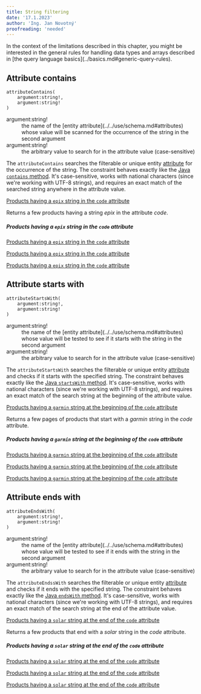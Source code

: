 ```yaml
---
title: String filtering
date: '17.1.2023'
author: 'Ing. Jan Novotný'
proofreading: 'needed'
---
```


<Note type="info">
In the context of the limitations described in this chapter, you might be interested in the general rules for handling 
data types and arrays described in [the query language basics](../basics.md#generic-query-rules).
</Note>

## Attribute contains

```evitaql-syntax
attributeContains(
    argument:string!,
    argument:string!
)
```

<dl>
    <dt>argument:string!</dt>
    <dd>
        the name of the [entity attribute](../../use/schema.md#attributes) whose value will be scanned for 
        the occurrence of the string in the second argument
    </dd>
    <dt>argument:string!</dt>
    <dd>
        the arbitrary value to search for in the attribute value (case-sensitive)
    </dd>
</dl>

The `attributeContains` searches the filterable or unique entity [attribute](../../use/data-model.md#attributes-unique-filterable-sortable-localized) 
for the occurrence of the string. The constraint behaves exactly like the [Java `contains` method](https://www.javatpoint.com/java-string-contains). 
It's case-sensitive, works with national characters (since we're working with UTF-8 strings), and requires an exact 
match of the searched string anywhere in the attribute value.

<SourceCodeTabs requires="evita_functional_tests/src/test/resources/META-INF/documentation/evitaql-init.java" langSpecificTabOnly>

[Products having a `epix` string in the `code` attribute](/documentation/user/en/query/filtering/examples/string/attribute-contains.evitaql)
</SourceCodeTabs>

Returns a few products having a string *epix* in the attribute *code*.

<Note type="info">

<NoteTitle toggles="true">

##### Products having a `epix` string in the `code` attribute
</NoteTitle>

<LanguageSpecific to="evitaql,java">

<MDInclude>[Products having a `epix` string in the `code` attribute](/documentation/user/en/query/filtering/examples/string/attribute-contains.evitaql.md)</MDInclude>

</LanguageSpecific>

<LanguageSpecific to="graphql">

<MDInclude>[Products having a `epix` string in the `code` attribute](/documentation/user/en/query/filtering/examples/string/attribute-contains.graphql.json.md)</MDInclude>

</LanguageSpecific>

<LanguageSpecific to="rest">

<MDInclude>[Products having a `epix` string in the `code` attribute](/documentation/user/en/query/filtering/examples/string/attribute-contains.rest.json.md)</MDInclude>

</LanguageSpecific>

</Note>

## Attribute starts with

```evitaql-syntax
attributeStartsWith(
    argument:string!,
    argument:string!
)
```

<dl>
    <dt>argument:string!</dt>
    <dd>
        the name of the [entity attribute](../../use/schema.md#attributes) whose value will be tested to see if it 
        starts with the string in the second argument
    </dd>
    <dt>argument:string!</dt>
    <dd>
        the arbitrary value to search for in the attribute value (case-sensitive)
    </dd>
</dl>

The `attributeStartsWith` searches the filterable or unique entity [attribute](../../use/data-model.md#attributes-unique-filterable-sortable-localized) 
and checks if it starts with the specified string. The constraint behaves exactly like the 
[Java `startsWith` method](https://www.javatpoint.com/java-string-startswith).
It's case-sensitive, works with national characters (since we're working with UTF-8 strings), and requires an exact 
match of the search string at the beginning of the attribute value.

<SourceCodeTabs requires="evita_functional_tests/src/test/resources/META-INF/documentation/evitaql-init.java" langSpecificTabOnly>

[Products having a `garmin` string at the beginning of the `code` attribute](/documentation/user/en/query/filtering/examples/string/attribute-starts-with.evitaql)
</SourceCodeTabs>

Returns a few pages of products that start with a *garmin* string in the *code* attribute.

<Note type="info">

<NoteTitle toggles="true">

##### Products having a `garmin` string at the beginning of the `code` attribute
</NoteTitle>

<LanguageSpecific to="evitaql,java">

<MDInclude>[Products having a `garmin` string at the beginning of the `code` attribute](/documentation/user/en/query/filtering/examples/string/attribute-starts-with.evitaql.md)</MDInclude>

</LanguageSpecific>

<LanguageSpecific to="graphql">

<MDInclude>[Products having a `garmin` string at the beginning of the `code` attribute](/documentation/user/en/query/filtering/examples/string/attribute-starts-with.graphql.json.md)</MDInclude>

</LanguageSpecific>

<LanguageSpecific to="rest">

<MDInclude>[Products having a `garmin` string at the beginning of the `code` attribute](/documentation/user/en/query/filtering/examples/string/attribute-starts-with.rest.json.md)</MDInclude>

</LanguageSpecific>

</Note>

## Attribute ends with

```evitaql-syntax
attributeEndsWith(
    argument:string!,
    argument:string!
)
```

<dl>
    <dt>argument:string!</dt>
    <dd>
        the name of the [entity attribute](../../use/schema.md#attributes) whose value will be tested to see if it ends 
        with the string in the second argument
    </dd>
    <dt>argument:string!</dt>
    <dd>
        the arbitrary value to search for in the attribute value (case-sensitive)
    </dd>
</dl>

The `attributeEndssWith` searches the filterable or unique entity [attribute](../../use/data-model.md#attributes-unique-filterable-sortable-localized)
and checks if it ends with the specified string. The constraint behaves exactly like the
[Java `endsWith` method](https://www.javatpoint.com/java-string-endswith).
It's case-sensitive, works with national characters (since we're working with UTF-8 strings), and requires an exact
match of the search string at the end of the attribute value.

<SourceCodeTabs requires="evita_functional_tests/src/test/resources/META-INF/documentation/evitaql-init.java" langSpecificTabOnly>

[Products having a `solar` string at the end of the `code` attribute](/documentation/user/en/query/filtering/examples/string/attribute-ends-with.evitaql)
</SourceCodeTabs>

Returns a few products that end with a *solar* string in the *code* attribute.

<Note type="info">

<NoteTitle toggles="true">

##### Products having a `solar` string at the end of the `code` attribute
</NoteTitle>

<LanguageSpecific to="evitaql,java">

<MDInclude>[Products having a `solar` string at the end of the `code` attribute](/documentation/user/en/query/filtering/examples/string/attribute-ends-with.evitaql.md)</MDInclude>

</LanguageSpecific>

<LanguageSpecific to="graphql">

<MDInclude>[Products having a `solar` string at the end of the `code` attribute](/documentation/user/en/query/filtering/examples/string/attribute-ends-with.graphql.json.md)</MDInclude>

</LanguageSpecific>

<LanguageSpecific to="rest">

<MDInclude>[Products having a `solar` string at the end of the `code` attribute](/documentation/user/en/query/filtering/examples/string/attribute-ends-with.rest.json.md)</MDInclude>

</LanguageSpecific>

</Note>